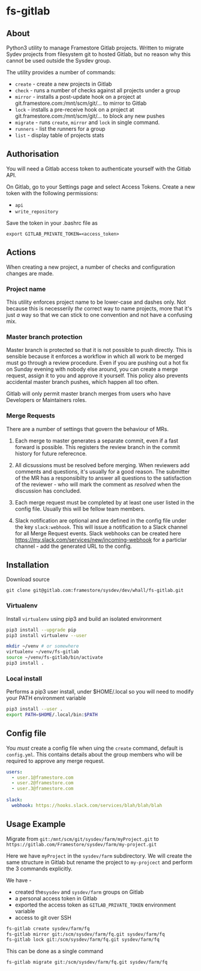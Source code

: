 # fs-gitlab

## About

Python3 utility to manage Framestore Gitlab projects. Written to migrate Sydev projects from filesystem git to hosted Gitlab, but no reason why this cannot be used outside the Sysdev group.

The utility provides a number of commands:

* `create`  - create a new projects in Gitlab
* `check`   - runs a number of checks against all projects under a group
* `mirror`  - installs a post-update hook on a project at git.framestore.com:/mnt/scm/git/...  to mirror to Gitlab
* `lock`    - installs a pre-receive hook on a project at git.framestore.com:/mnt/scm/git/...  to block any new pushes
* `migrate` - runs `create`, `mirror` and `lock` in single command.
* `runners`  - list the runners for a group
* `list`    - display table of projects stats

## Authorisation

You will need a Gitlab access token to authenticate yourself with the Gitlab API.

On Gitlab, go to your Settings page and select Access Tokens. Create a new token with the following permissions:

* `api`
* `write_repository`

Save the token in your .bashrc file as

`export GITLAB_PRIVATE_TOKEN=<access_token>`

## Actions

When creating a new project, a number of checks and configuration changes are made.

### Project name

This utility enforces project name to be lower-case and dashes only. Not because this is necesserily *the* correct way to name projects, more that it's just *a* way so that we can stick to one convention and not have a confusing mix.

### Master branch protection

Master branch is protected so that it is not possible to push directly. This is sensible because it enforces a workflow in which all work to be merged must go through a review procedure. Even if you are pushing out a hot fix on Sunday evening with nobody else around, you can create a merge request, assign it to you and approve it yourself. This policy also prevents accidental master branch pushes, which happen all too often.

Gitlab will only permit master branch merges from users who have Developers or Maintainers roles.

### Merge Requests

There are a number of settings that govern the behaviour of MRs.

1. Each merge to master generates a separate commit, even if a fast forward is possible. This registers the review branch in the commit history for future referecnce.

2. All dicsussions must be resolved before merging. When reviewers add comments and questions, it's usually for a good reason. The submitter of the MR has a responsibilty to answer all questions to the satisfaction of the reviewer - who will mark the comment as _resolved_ when the discussion has concluded.

3. Each merge request must be completed by at least one user listed in the config file. Usually this will be fellow team members.

4. Slack notification are optional and are defined in the config file under the key `slack:webhook`. This will issue a notification to a Slack channel for all Merge Request events. Slack webhooks can be created here <https://my.slack.com/services/new/incoming-webhook> for a particlar channel - add the generated URL to the config.

## Installation

Download source

`git clone git@gitlab.com:framestore/sysdev/dev/whall/fs-gitlab.git`

### Virtualenv

Install `virtualenv` using pip3 and build an isolated environment

```bash
pip3 install --upgrade pip
pip3 install virtualenv --user

mkdir ~/venv # or somewhere 
virtualenv ~/venv/fs-gitlab
source ~/venv/fs-gitlab/bin/activate
pip3 install .
```

### Local install

Performs a pip3 user install, under $HOME/.local so you will need to modify your PATH environment variable

```bash
pip3 install --user .
export PATH=$HOME/.local/bin:$PATH
```

## Config file

You *must* create a config file when uing the `create` command, default is `config.yml`. This contains details about the group members who will be required to approve any merge request.

```yaml
users:
  - user.1@framestore.com
  - user.2@framestore.com
  - user.3@framestore.com
  
slack:
  webhook: https://hooks.slack.com/services/blah/blah/blah
```

## Usage Example

Migrate from `git:/mnt/scm/git/sysdev/farm/myProject.git` to `https://gitlab.com/Framestore/sysdev/farm/my-project.git`

Here we have `myProject` in the `sysdev/farm` subdirectory. We will create the same structure in Gitlab but rename the project to `my-projcect` and perform the 3 commands explicitly.

We have -

* created the`sysdev` and `sysdev/farm` groups on Gitlab
* a personal access token in Gitlab
* exported the access token as `GITLAB_PRIVATE_TOKEN` environment variable
* access to git over SSH

```bash
fs-gitlab create sysdev/farm/fq
fs-gitlab mirror git:/scm/sysdev/farm/fq.git sysdev/farm/fq
fs-gitlab lock git:/scm/sysdev/farm/fq.git sysdev/farm/fq
```

This can be done as a single command

`fs-gitlab migrate git:/scm/sysdev/farm/fq.git sysdev/farm/fq`
